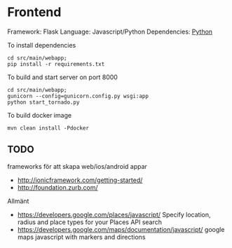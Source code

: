 # Frontend

Framework:	Flask
Language:	Javascript/Python
Dependencies: [Python](https://www.python.org/downloads)

To install dependencies
```
cd src/main/webapp;
pip install -r requirements.txt
```


To build and start server on port 8000
```
cd src/main/webapp;
gunicorn --config=gunicorn.config.py wsgi:app
python start_tornado.py
```

To build docker image
```
mvn clean install -Pdocker
```


## TODO
frameworks för att skapa web/ios/android appar

* http://ionicframework.com/getting-started/ 
* http://foundation.zurb.com/ 

Allmänt

* https://developers.google.com/places/javascript/ Specify location, radius and place types for your Places API search
* https://developers.google.com/maps/documentation/javascript/ google maps javascript with markers and directions
